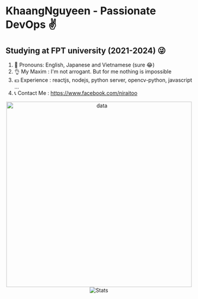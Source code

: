 <p align="center">

# KhaangNguyeen - Passionate DevOps ✌


## Studying at FPT university (2021-2024) 😜


1. 👀 Pronouns: English, Japanese and Vietnamese (sure 😂)
2. 👌 My Maxim : I'm not arrogant. But for me nothing is impossible
3. 💵 Experience : reactjs, nodejs, python server, opencv-python, javascript ...
4. 📞 Contact Me : https://www.facebook.com/niraitoo 

</p>

<p align="center">

	
</p>


<p align="center">
	<img width="500" alt="data" src="https://user-images.githubusercontent.com/78076796/180936261-2e0db6b6-0e94-4640-a6ff-bbfe71fc4161.png">
	<img alt="Stats" src="https://github-readme-stats.vercel.app/api?username=khengyun&show_icons=true&title_color=E6B450&text_color=BFBDB6&icon_color=59C2FF&bg_color=131721&hide_border=true&border_radius=12&include_all_commits=true&count_private=true">
</p>
